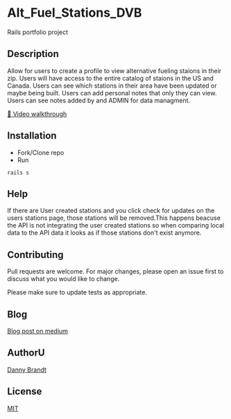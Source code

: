 # Alt_Fuel_Stations_DVB
Rails portfolio project

## Description

Allow for users to create a profile to view alternative fueling staions in their zip.
Users will have access to the entire catalog of staions in the US and Canada.
Users can see which stations in their area have been updated or maybe being built.
Users can add personal notes that only they can view.
Users can see notes added by and ADMIN for data managment.

[🎥 Video walkthrough](https://youtu.be/nmwnN6R8BUc)

## Installation

* Fork/Clone repo
* Run
```
rails s 
```
## Help
If there are User created stations and you click check for updates on the users stations 
page, those stations will be removed.This happens beacuse the API is not integrating the
user created stations so when comparing local data to the API data it looks as if those 
stations don't exist anymore.

## Contributing
Pull requests are welcome. For major changes, please open an issue first to discuss what you would like to change.

Please make sure to update tests as appropriate.

## Blog
[Blog post on medium](https://dvbrandt90.medium.com/its-the-final-finale-finally-db9a2bc31e4f)

## AuthorU
[Danny Brandt](https://www.linkedin.com/in/dbrandt1990/)

## License
[MIT](https://choosealicense.com/licenses/mit/)

